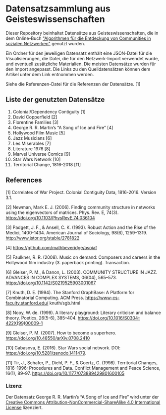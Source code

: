 # Datensatzsammlung aus Geisteswissenschaften

Dieser Repository beinhaltet Datensätze aus Geisteswissenschaften, die in dem Online-Buch ["Algorithmen für die Entdeckung von Communities in sozialen Netzwerken"](http://ocd.git.dbis.rwth-aachen.de/Online-Buch) genutzt wurden.

Ein Ordner für den jeweiligen Datensatz enthält eine JSON-Datei für die Visualisierungen, die Datei, die für den Netzwerk-Import verwendet wurde, und eventuell zusätzliche Materialien. Die meisten Datensätze wurden für den Import angepasst. Die Links zu den Quelldatensätzen können dem Artikel unter dem Link entnommen werden.

Siehe die Referenzen-Datei für die Referenzen der Datensätze. [1]

## Liste der genutzten Datensätze

1. Colonial/Dependency Contiguity [1]
2. David Copperfield [2]
3. Florentine Families [3]
4. George R. R. Martin’s “A Song of Ice and Fire” [4]
5. Hollywood Film Music [5]
6. Jazz Musicians [6]
7. Les Miserables [7]
8. Literature 1976 [8]
9. Marvel Universe Comics [9]
10. Star Wars Network [10]
11. Territorial Change, 1816-2018 [11]


## References
<a id="1">[1]</a> 
Correlates of War Project. Colonial Contiguity Data, 1816-2016. Version 3.1. 

<a id="2">[2]</a>
Newman, Mark E. J. (2006). Finding community structure in networks using the eigenvectors of matrices. Phys. Rev. E, 74(3). https://doi.org/10.1103/PhysRevE.74.036104

<a id="3">[3]</a>
Padgett, J. F., & Ansell, C. K. (1993). Robust Action and the Rise of the Medici, 1400-1434. American Journal of Sociology, 98(6), 1259–1319. http://www.jstor.org/stable/2781822


<a id="4">[4]</a>
https://github.com/mathbeveridge/asoiaf

<a id="5">[5]</a>
Faulkner, R. R. (2008). Music on demand: Composers and careers in the Hollywood film industry (3. paperback printing). Transaction.

<a id="6">[6]</a>
Gleiser, P. M., & Danon, L. (2003). COMMUNITY STRUCTURE IN JAZZ. ADVANCES IN COMPLEX SYSTEMS, 06(04), 565–573. https://doi.org/10.1142/S0219525903001067

<a id="7">[7]</a>
Knuth, D. E. (1994). The Stanford GraphBase: A Platform for Combinatorial Computing. ACM Press. https://www-cs-faculty.stanford.edu/ knuth/sgb.html

<a id="8">[8]</a>
Nooy, W. de. (1999). A literary playground: Literary criticism and balance theory. Poetics, 26(5-6), 385–404. https://doi.org/10.1016/S0304-422X(99)00009-1

<a id="9">[9]</a>
Gleiser, P. M. (2007). How to become a superhero. https://doi.org/10.48550/arXiv.0708.2410

<a id="10">[10]</a>
Gabasova, E. (2016). Star Wars social network. DOI: https://doi.org/10.5281/zenodo.1411479.

<a id="11">[11]</a>
Tir, J., Schafer, P., Diehl, P. F., & Goertz, G. (1998). Territorial Changes, 1816–1996: Procedures and Data. Conflict Management and Peace Science, 16(1), 89–97. https://doi.org/10.1177/073889429801600105 

### Lizenz
Der Datensatz George R. R. Martin’s “A Song of Ice and Fire” wird unter der [Creative Commons Attribution-NonCommercial-ShareAlike 4.0 International License](https://creativecommons.org/licenses/by-nc-sa/4.0/) lizenziert.
